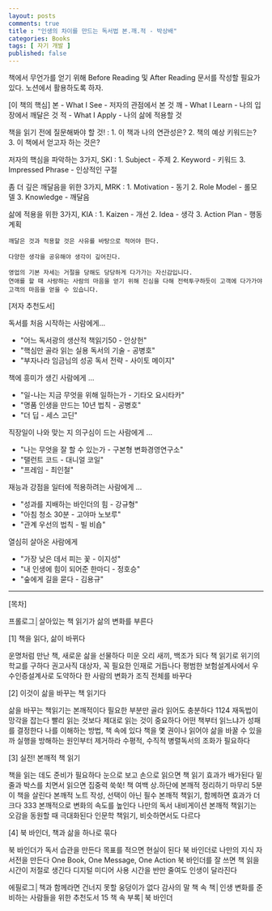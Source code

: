 ```yaml
---
layout: posts
comments: true
title : "인생의 차이를 만드는 독서법 본.깨.적 - 박상배"
categories: Books
tags: [ 자기 개발 ]
published: false
---
```


책에서 무언가를 얻기 위해 Before Reading 및 After Reading 문서를 작성할 필요가 있다.
노션에서 활용하도록 하자.

[이 책의 핵심]
본 - What I See - 저자의 관점에서 본 것
깨 - What I Learn - 나의 입장에서 깨달은 것
적 - What I Apply - 나의 삶에 적용할 것

책을 읽기 전에 질문해봐야 할 것!
 : 1. 이 책과 나의 연관성은?
   2. 책의 예상 키워드는?
   3. 이 책에서 얻고자 하는 것은?

저자의 핵심을 파악하는 3가지, SKI
 : 1. Subject - 주제
   2. Keyword - 키워드
   3. Impressed Phrase - 인상적인 구절

좀 더 깊은 깨달음을 위한 3가지, MRK
 : 1. Motivation - 동기
   2. Role Model - 롤모델
   3. Knowledge - 깨달음

삶에 적용을 위한 3가지, KIA
 : 1. Kaizen - 개선
   2. Idea - 생각
   3. Action Plan - 행동계획

```text
깨달은 것과 적용할 것은 사유를 바탕으로 적어야 한다.
```

```text
다양한 생각을 공유해야 생각이 깊어진다.
```

```text
영업의 기본 자세는 거절을 당해도 당당하게 다가가는 자신감입니다.
연애를 할 때 사랑하는 사람의 마음을 얻기 위해 진심을 다해 전력투구하듯이 고객에 다가가야 고객의 마음을 얻을 수 있습니다.
```

[저자 추천도서]

독서를 처음 시작하는 사람에게...

- "어느 독서광의 생산적 책읽기50 - 안상헌"
- "핵심만 골라 읽는 실용 독서의 기술 - 공병호"
- "부자나라 임금님의 성공 독서 전략 - 사이토 메이지"

책에 흥미가 생긴 사람에게 ...

- "일-나는 지금 무엇을 위해 일하는가 - 기타오 요시타카"
- "명품 인생을 만드는 10년 법칙 - 공병호"
- "더 딥 - 세스 고딘"

직장일이 나와 맞는 지 의구심이 드는 사람에게 ...

- "나는 무엇을 잘 할 수 있는가 - 구본형 변화경영연구소"
- "탤런트 코드 - 대니얼 코일"
- "프레임 - 최인철"

재능과 강점을 일터에 적용하려는 사람에게 ...

- "성과를 지배하는 바인더의 힘 - 강규형"
- "아침 청소 30분 - 고야마 노보루"
- "관계 우선의 법칙 - 빌 비숍"

열심히 살아온 사람에게

- "가장 낮은 데서 피는 꽃 - 이지성"
- "내 인생에 힘이 되어준 한마디 - 정호승"
- "숲에게 길을 묻다 - 김용규"

---

[목차]

프롤로그│살아있는 책 읽기가 삶의 변화를 부른다

[1] 책을 읽다, 삶이 바뀌다

운명처럼 만난 책, 새로운 삶을 선물하다
미운 오리 새끼, 백조가 되다
책 읽기로 위기의 학교를 구하다
권고사직 대상자, 꼭 필요한 인재로 거듭나다
평범한 보험설계사에서 우수인증설계사로 도약하다
한 사람의 변화가 조직 전체를 바꾸다

[2] 이것이 삶을 바꾸는 책 읽기다

삶을 바꾸는 책읽기는 본깨적이다
필요한 부분만 골라 읽어도 충분하다
1124 재독법이 망각을 잡는다
빨리 읽는 것보다 제대로 읽는 것이 중요하다
어떤 책부터 읽느냐가 성패를 결정한다
나를 이해하는 방법, 책 속에 있다
책을 몇 권이나 읽어야 삶을 바꿀 수 있을까
실행을 방해하는 원인부터 제거하라
수평적, 수직적 병렬독서의 조화가 필요하다

[3] 실전! 본깨적 책 읽기

책을 읽는 데도 준비가 필요하다
눈으로 보고 손으로 읽으면 책 읽기 효과가 배가된다
밑줄과 박스를 치면서 읽으면 집중력 쑥쑥!
책 여백 상.하단에 본깨적 정리하기
마무리 5분이 책을 살린다
본깨적 노트 작성, 선택이 아닌 필수
본깨적 책읽기, 함께하면 효과가 더 크다
333 본깨적으로 변화의 속도를 높인다
나만의 독서 내비게이션
본깨적 책읽기는 오감을 동원할 때 극대화된다
인문학 책읽기, 비슷하면서도 다르다

[4] 북 바인더, 책과 삶을 하나로 묶다

북 바인더가 독서 습관을 만든다
목표를 적으면 현실이 된다
북 바인더로 나만의 지식 자서전을 만든다
One Book, One Message, One Action
북 바인더를 잘 쓰면 책 읽을 시간이 저절로 생긴다
디지털 미디어 사용 시간을 반만 줄여도 인생이 달라진다

에필로그│책과 함께라면 건너지 못할 웅덩이가 없다
감사의 말
책 속 책│인생 변화를 준비하는 사람들을 위한 추천도서 15
책 속 부록│북 바인더
